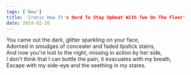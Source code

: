 ```yaml
---
tags: ['New']
title: 'Ironic How It's Hard To Stay Upbeat With Two On The Floor'
date: 2024-02-26
---
```


You came out the dark, glitter sparkling on your face,  
Adorned in smudges of concealer and faded lipstick stains,  
And now you're lost to the night, missing in action by her side,  
I don't think that I can bottle the pain, it evacuates with my breath,  
Escape with my side-eye and the seething in my stares.
